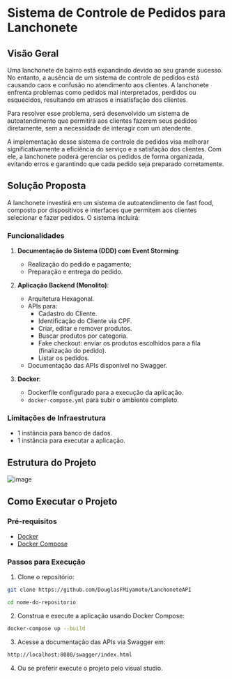 # Sistema de Controle de Pedidos para Lanchonete

## Visão Geral

Uma lanchonete de bairro está expandindo devido ao seu grande sucesso. No entanto, a ausência de um sistema de controle de pedidos está causando caos e confusão no atendimento aos clientes. A lanchonete enfrenta problemas como pedidos mal interpretados, perdidos ou esquecidos, resultando em atrasos e insatisfação dos clientes. 

Para resolver esse problema, será desenvolvido um sistema de autoatendimento que permitirá aos clientes fazerem seus pedidos diretamente, sem a necessidade de interagir com um atendente.

A implementação desse sistema de controle de pedidos visa melhorar significativamente a eficiência do serviço e a satisfação dos clientes. Com ele, a lanchonete poderá gerenciar os pedidos de forma organizada, evitando erros e garantindo que cada pedido seja preparado corretamente.

## Solução Proposta

A lanchonete investirá em um sistema de autoatendimento de fast food, composto por dispositivos e interfaces que permitem aos clientes selecionar e fazer pedidos. O sistema incluirá:

### Funcionalidades

1. **Documentação do Sistema (DDD) com Event Storming**:
    - Realização do pedido e pagamento;
    - Preparação e entrega do pedido.

2. **Aplicação Backend (Monolito)**:
    - Arquitetura Hexagonal.
    - APIs para:
        - Cadastro do Cliente.
        - Identificação do Cliente via CPF.
        - Criar, editar e remover produtos.
        - Buscar produtos por categoria.
        - Fake checkout: enviar os produtos escolhidos para a fila (finalização do pedido).
        - Listar os pedidos.
    - Documentação das APIs disponível no Swagger.

3. **Docker**:
    - Dockerfile configurado para a execução da aplicação.
    - `docker-compose.yml` para subir o ambiente completo.

### Limitações de Infraestrutura

- 1 instância para banco de dados.
- 1 instância para executar a aplicação.

## Estrutura do Projeto
![image](https://github.com/user-attachments/assets/2c209ca9-be8c-4061-94e5-20d336cef75b)

## Como Executar o Projeto

### Pré-requisitos

- [Docker](https://www.docker.com/)
- [Docker Compose](https://docs.docker.com/compose/)

### Passos para Execução

1. Clone o repositório:

```bash
git clone https://github.com/DouglasFMiyamoto/LanchoneteAPI
```
```bash
cd nome-do-repositorio
```
2. Construa e execute a aplicação usando Docker Compose:
```bash
docker-compose up --build
```
3. Acesse a documentação das APIs via Swagger em:
```bash
http://localhost:8080/swagger/index.html
```
4. Ou se preferir execute o projeto pelo visual studio.

